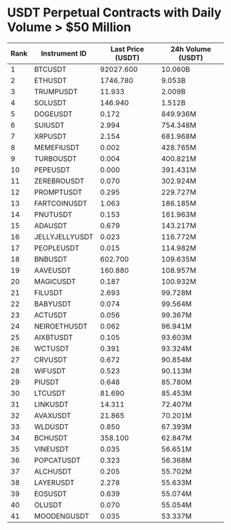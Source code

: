 # USDT Perpetual Contracts with Daily Volume > $50 Million

| Rank | Instrument ID | Last Price (USDT) | 24h Volume (USDT) |
|------|---------------|-------------------|-------------------|
| 1 | BTCUSDT | 92027.600 | 10.060B |
| 2 | ETHUSDT | 1746.780 | 9.053B |
| 3 | TRUMPUSDT | 11.933 | 2.009B |
| 4 | SOLUSDT | 146.940 | 1.512B |
| 5 | DOGEUSDT | 0.172 | 849.936M |
| 6 | SUIUSDT | 2.994 | 754.348M |
| 7 | XRPUSDT | 2.154 | 681.968M |
| 8 | MEMEFIUSDT | 0.002 | 428.765M |
| 9 | TURBOUSDT | 0.004 | 400.821M |
| 10 | PEPEUSDT | 0.000 | 391.431M |
| 11 | ZEREBROUSDT | 0.070 | 302.924M |
| 12 | PROMPTUSDT | 0.295 | 229.727M |
| 13 | FARTCOINUSDT | 1.063 | 186.185M |
| 14 | PNUTUSDT | 0.153 | 161.963M |
| 15 | ADAUSDT | 0.679 | 143.217M |
| 16 | JELLYJELLYUSDT | 0.023 | 116.772M |
| 17 | PEOPLEUSDT | 0.015 | 114.982M |
| 18 | BNBUSDT | 602.700 | 109.635M |
| 19 | AAVEUSDT | 160.880 | 108.957M |
| 20 | MAGICUSDT | 0.187 | 100.932M |
| 21 | FILUSDT | 2.693 | 99.728M |
| 22 | BABYUSDT | 0.074 | 99.564M |
| 23 | ACTUSDT | 0.056 | 99.367M |
| 24 | NEIROETHUSDT | 0.062 | 96.941M |
| 25 | AIXBTUSDT | 0.105 | 93.603M |
| 26 | WCTUSDT | 0.391 | 93.324M |
| 27 | CRVUSDT | 0.672 | 90.854M |
| 28 | WIFUSDT | 0.523 | 90.113M |
| 29 | PIUSDT | 0.648 | 85.780M |
| 30 | LTCUSDT | 81.690 | 85.453M |
| 31 | LINKUSDT | 14.311 | 72.407M |
| 32 | AVAXUSDT | 21.865 | 70.201M |
| 33 | WLDUSDT | 0.850 | 67.393M |
| 34 | BCHUSDT | 358.100 | 62.847M |
| 35 | VINEUSDT | 0.035 | 56.651M |
| 36 | POPCATUSDT | 0.323 | 56.368M |
| 37 | ALCHUSDT | 0.205 | 55.702M |
| 38 | LAYERUSDT | 2.278 | 55.633M |
| 39 | EOSUSDT | 0.639 | 55.074M |
| 40 | OLUSDT | 0.070 | 55.054M |
| 41 | MOODENGUSDT | 0.035 | 53.337M |
